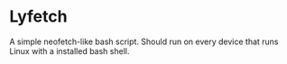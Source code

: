 # Lyfetch

A simple neofetch-like bash script. Should run on every device that runs Linux with a installed bash shell.

